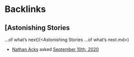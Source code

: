 
# Backlinks
## [Astonishing Stories
...of what’s next](<Astonishing Stories
...of what’s next.md>)
- [Nathan Acks](<Nathan Acks.md>) asked [September 10th, 2020](<September 10th, 2020.md>)

